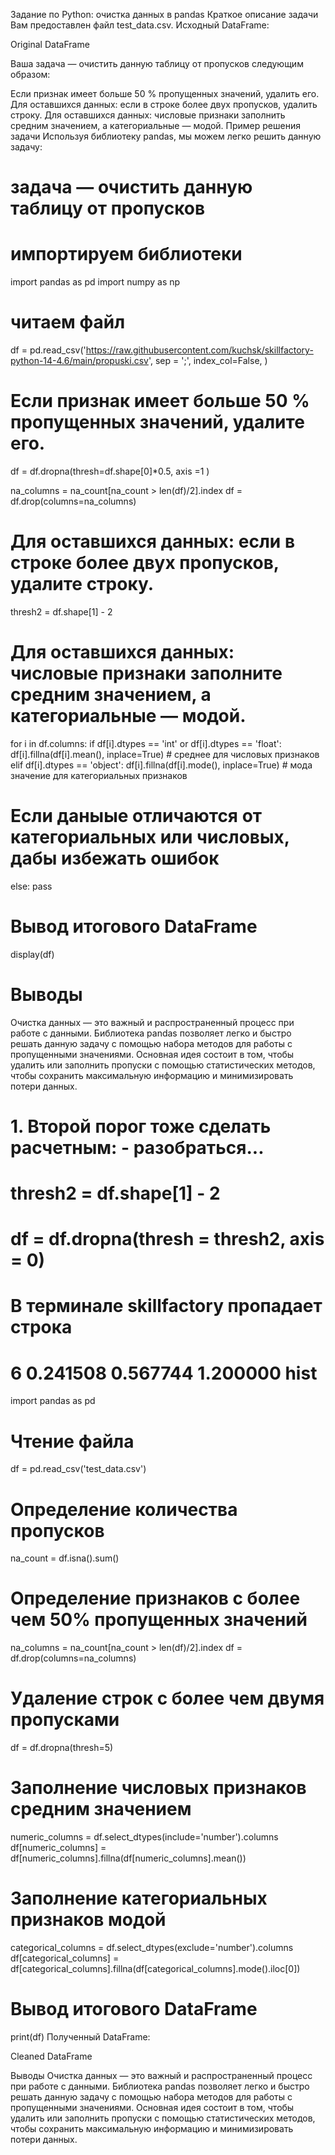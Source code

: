 Задание по Python: очистка данных в pandas
Краткое описание задачи
Вам предоставлен файл test_data.csv. Исходный DataFrame:

Original DataFrame

Ваша задача — очистить данную таблицу от пропусков следующим образом:

Если признак имеет больше 50 % пропущенных значений, удалить его.
Для оставшихся данных: если в строке более двух пропусков, удалить строку.
Для оставшихся данных: числовые признаки заполнить средним значением, а категориальные — модой.
Пример решения задачи
Используя библиотеку pandas, мы можем легко решить данную задачу:



# задача — очистить данную таблицу от пропусков

# импортируем библиотеки
import pandas as pd
import numpy as np

# читаем файл
df = pd.read_csv('https://raw.githubusercontent.com/kuchsk/skillfactory-python-14-4.6/main/propuski.csv', sep = ';', index_col=False, )


# Если признак имеет больше 50 % пропущенных значений, удалите его.
df = df.dropna(thresh=df.shape[0]*0.5, axis =1 )

na_columns = na_count[na_count > len(df)/2].index
df = df.drop(columns=na_columns)

# Для оставшихся данных: если в строке более двух пропусков, удалите строку.
thresh2 = df.shape[1] - 2

# Для оставшихся данных: числовые признаки заполните средним значением, а категориальные — модой.

for i in df.columns: 
  if df[i].dtypes == 'int' or df[i].dtypes == 'float': 
    df[i].fillna(df[i].mean(), inplace=True) # среднее для числовых признаков 
  elif df[i].dtypes == 'object': 
    df[i].fillna(df[i].mode(), inplace=True) # мода значение для категориальных признаков
    
# Если даныые отличаются от категориальных или числовых, дабы избежать ошибок
  else: pass
  
# Вывод итогового DataFrame 
display(df)

# Выводы
Очистка данных — это важный и распространенный процесс при работе с данными. Библиотека pandas позволяет легко и быстро решать данную задачу с помощью набора методов для работы с пропущенными значениями. Основная идея состоит в том, чтобы удалить или заполнить пропуски с помощью статистических методов, чтобы сохранить максимальную информацию и минимизировать потери данных.


# 1. Второй порог тоже сделать расчетным: - разобраться...

# thresh2 = df.shape[1] - 2
# df = df.dropna(thresh = thresh2, axis = 0)

# В терминале skillfactory пропадает строка
# 6  0.241508  0.567744  1.200000  hist







import pandas as pd

# Чтение файла
df = pd.read_csv('test_data.csv')

# Определение количества пропусков
na_count = df.isna().sum()

# Определение признаков с более чем 50% пропущенных значений
na_columns = na_count[na_count > len(df)/2].index
df = df.drop(columns=na_columns)

# Удаление строк с более чем двумя пропусками
df = df.dropna(thresh=5)

# Заполнение числовых признаков средним значением
numeric_columns = df.select_dtypes(include='number').columns
df[numeric_columns] = df[numeric_columns].fillna(df[numeric_columns].mean())

# Заполнение категориальных признаков модой
categorical_columns = df.select_dtypes(exclude='number').columns
df[categorical_columns] = df[categorical_columns].fillna(df[categorical_columns].mode().iloc[0])

# Вывод итогового DataFrame
print(df)
Полученный DataFrame:

Cleaned DataFrame

Выводы
Очистка данных — это важный и распространенный процесс при работе с данными. Библиотека pandas позволяет легко и быстро решать данную задачу с помощью набора методов для работы с пропущенными значениями. Основная идея состоит в том, чтобы удалить или заполнить пропуски с помощью статистических методов, чтобы сохранить максимальную информацию и минимизировать потери данных.
